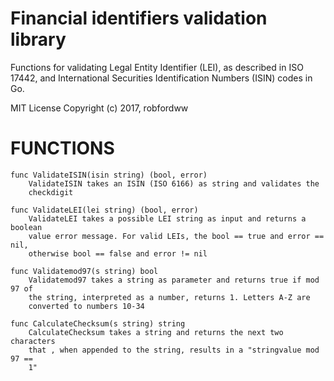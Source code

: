 # Financial identifiers validation library
Functions for validating Legal Entity Identifier (LEI), as described in ISO 17442, and International Securities Identification Numbers (ISIN) codes in Go.

MIT License Copyright (c) 2017,   robfordww


# FUNCTIONS
```
func ValidateISIN(isin string) (bool, error)
    ValidateISIN takes an ISIN (ISO 6166) as string and validates the
    checkdigit

func ValidateLEI(lei string) (bool, error)
    ValidateLEI takes a possible LEI string as input and returns a boolean
    value error message. For valid LEIs, the bool == true and error == nil,
    otherwise bool == false and error != nil

func Validatemod97(s string) bool
    Validatemod97 takes a string as parameter and returns true if mod 97 of
    the string, interpreted as a number, returns 1. Letters A-Z are
    converted to numbers 10-34

func CalculateChecksum(s string) string
    CalculateChecksum takes a string and returns the next two characters
    that , when appended to the string, results in a "stringvalue mod 97 ==
    1"
```
